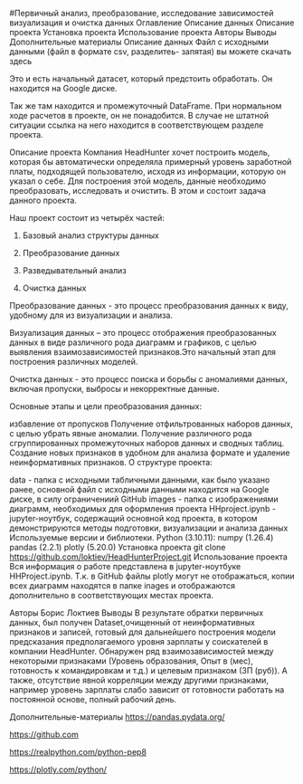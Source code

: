 #Первичный анализ, преобразование, исследование зависимостей визуализация и очистка данных
Оглавление
Описание данных
Описание проекта
Установка проекта
Использование проекта
Авторы
Выводы
Дополнительные материалы
Описание данных
Файл с исходными данными (файл в формате csv, разделитеь- запятая) вы можете скачать здесь

Это и есть начальный датасет, который предстоить обработать. Он находится на Google диске.

Так же там находится и промежуточный DataFrame. При нормальном ходе расчетов в проекте, он не понадобится. В случае не штатной ситуации ссылка на него находится в соответствующем разделе проекта.

Описание проекта
Компания HeadHunter хочет построить модель, которая бы автоматически определяла примерный уровень заработной платы, подходящей пользователю, исходя из информации, которую он указал о себе. Для построения этой модель, данные необходимо преобразовать, исследовать и очистить. В этом и состоит задача данного проекта.

Наш проект состоит из четырёх частей:

1. Базовый анализ структуры данных

2. Преобразование данных

3. Разведывательный анализ

4. Очистка данных

Преобразование данных - это процесс преобразования данных к виду, удобному для из визуализации и анализа.

Визуализация данных – это процесс отображения преобразованных данных в виде различного рода диаграмм и графиков, с целью выявления взаимозависимостей признаков.Это начальный этап для построения различных моделей.

Очистка данных - это процесс поиска и борьбы с аномалиями данных, включая пропуски, выбросы и некорректные данные.

Основные этапы и цели преобразования данных:

избавление от пропусков
Получение отфильтрованных наборов данных, с целью убрать явные аномалии.
Получение различного рода сгруппированных промежуточных наборов данных и сводных таблиц.
Создание новых признаков в удобном для анализа формате и удаление неинформативных признаков.
О структуре проекта:

data - папка с исходными табличными данными, как было указано ранее, основной файл с исходными данными находится на Google диске, в силу ограничениий GitHub
images - папка с изображениями диаграмм, необходимых для оформления проекта
HHproject.ipynb - jupyter-ноутбук, содержащий основной код проекта, в котором демонстрируются методы подготовки, визуализации и анализа данных
Используемые версии и библиотеки.
Python (3.10.11):
numpy (1.26.4)
pandas (2.2.1)
plotly (5.20.0)
Установка проекта
git clone https://github.com/loktiev/HeadHunterProject.git
Использование проекта
Вся информация о работе представлена в jupyter-ноутбуке HHProject.ipynb. Т.к. в GitHub файлы plotly могут не отображаться, копии всех диаграмм находятся в папке inages и отображаются дополнительно в соответствующих местах проекта.

Авторы
Борис Локтиев
Выводы
В результате обратки первичных данных, был получен Dataset,очищенный от неинформативных признаков и записей, готовый для дальнейшего построения модели предсказания предполагаемого уровня зарплаты у соискателей в компании HeadHunter. Обнаружен ряд взаимозависимостей между некоторыми признаками (Уровень образования, Опыт в (мес), готовность к командировкам и т.д.) и целевым признаком (ЗП (руб)). А также, отсутствие явной корреляции между другими признаками, например уровень зарплаты слабо зависит от готовности работать на постоянной основе, полный рабочий день.

Дополнительные-материалы
https://pandas.pydata.org/

https://github.com

https://realpython.com/python-pep8

https://plotly.com/python/

